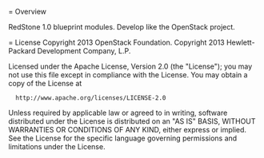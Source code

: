 = Overview

RedStone 1.0 blueprint modules.  Develop like the OpenStack project.


= License
 Copyright 2013 OpenStack Foundation.
 Copyright 2013 Hewlett-Packard Development Company, L.P.

 Licensed under the Apache License, Version 2.0 (the "License"); you may
 not use this file except in compliance with the License. You may obtain
 a copy of the License at

      http://www.apache.org/licenses/LICENSE-2.0

 Unless required by applicable law or agreed to in writing, software
 distributed under the License is distributed on an "AS IS" BASIS, WITHOUT
 WARRANTIES OR CONDITIONS OF ANY KIND, either express or implied. See the
 License for the specific language governing permissions and limitations
 under the License.